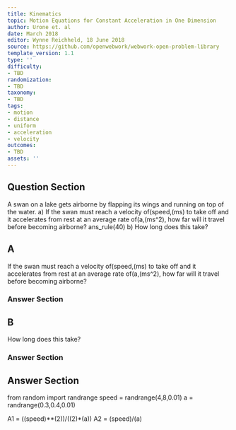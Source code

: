```yaml
---
title: Kinematics
topic: Motion Equations for Constant Acceleration in One Dimension
author: Urone et. al
date: March 2018
editor: Wynne Reichheld, 18 June 2018
source: https://github.com/openwebwork/webwork-open-problem-library
template_version: 1.1
type: ''
difficulty:
- TBD
randomization:
- TBD
taxonomy:
- TBD
tags:
- motion
- distance
- uniform
- acceleration
- velocity
outcomes:
- TBD
assets: ''
---
```


## Question Section 

A swan on a lake gets airborne by flapping its wings and running on top of the water. 
a) If the swan must reach a velocity of(speed,(ms) to take off and it accelerates from rest at an average rate of(a,(ms^2), how far will it travel before becoming airborne? 
ans_rule(40) 
b) How long does this take?

## A
If the swan must reach a velocity of(speed,(ms) to take off and it accelerates from rest at an average rate of(a,(ms^2), how far will it travel before becoming airborne? 
### Answer Section
## B
How long does this take?
### Answer Section


## Answer Section

from random import randrange
speed = randrange(4,8,0.01)
a = randrange(0.3,0.4,0.01)

A1 = ((speed)**(2))/((2)*(a))
A2 = (speed)/(a)